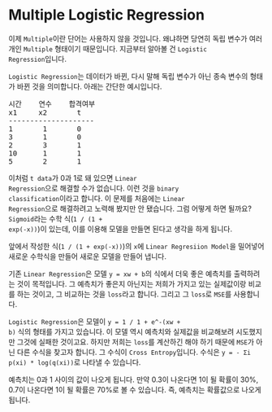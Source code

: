 # Multiple Logistic Regression

이제 <code>Multiple</code>이란 단어는 사용하지 않을 것입니다. 왜냐하면 당연히 독립 변수가 여러 개인 <code>Multiple</code> 형태이기 때문입니다. 지금부터 알아볼 건 <code>Logistic Regression</code>입니다.

<code>Logistic Regression</code>는 데이터가 바뀐, 다시 말해 독립 변수가 아닌 종속 변수의 형태가 바뀐 것을 의미합니다. 아래는 간단한 예시입니다.

<pre>
시간    연수    합격여부
x1     x2       t
--------------------
1       1       0
3       1       0
2       3       1
10      1       1 
5       2       1
</pre>

이처럼 <code>t data</code>가 0과 1로 돼 있으면 <code>Linear Regression</code>으로 해결할 수가 없습니다. 이런 것을 <code>binary classification</code>이라고 합니다. 이 문제를 처음에는 <code>Linear Regression</code>으로 해결하려고 노력해 봤지만 안 됐습니다. 그럼 어떻게 하면 될까요? <code>Sigmoid</code>라는 수학 식(<code>1 / (1 + exp(-x))</code>)이 있는데, 이를 이용해 모델을 만들면 된다고 생각을 하게 됩니다.

앞에서 작성한 식(<code>1 / (1 + exp(-x))</code>)의 <code>x</code>에 <code>Linear Regresiion Model</code>을 밀어넣어 새로운 수학식을 만들어 새로운 모델을 만들어 냅니다.

기존 <code>Linear Regression</code>은 모델 <code>y = xw + b</code>의 식에서 더욱 좋은 예측치를 출력하려는 것이 목적입니다. 그 예측치가 좋은지 아닌지는 저희가 가지고 있는 실제값이랑 비교를 하는 것이고, 그 비교하는 것을 <code>loss</code>라고 합니다. 그리고 그 <code>loss</code>로 <code>MSE</code>를 사용합니다.

<code>Logistic Regression</code>은 모델이 <code>y = 1 / 1 + e^-(xw + b)</code> 식의 형태를 가지고 있습니다. 이 모델 역시 예측치와 실제값을 비교해보려 시도했지만 그것에 실패한 것이고요. 하지만 저희는 <code>loss</code>를 계산하긴 해야 하기 때문에 <code>MSE</code>가 아닌 다른 수식을 찾고자 합니다. 그 수식이 <code>Cross Entropy</code>입니다. 수식은 <code>y = - Σi p(xi) * log(q(xi))</code>로 나타낼 수 있습니다.

예측치는 0과 1 사이의 값이 나오게 됩니다. 만약 0.3이 나온다면 1이 될 확률이 30%, 0.7이 나온다면 1이 될 확률은 70%로 볼 수 있습니다. 즉, 예측치는 확률값으로 나오게 됩니다.